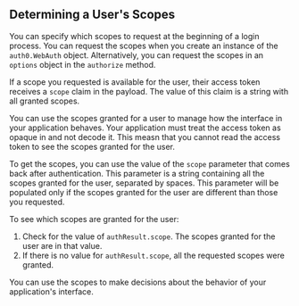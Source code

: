 ## Determining a User's Scopes

You can specify which scopes to request at the beginning of a login process. 
You can request the scopes when you create an instance of the `auth0.WebAuth` object. Alternatively, you can request the scopes in an `options` object in the `authorize` method. 

If a scope you requested is available for the user, their access token receives a `scope` claim in the payload. The value of this claim is a string with all granted scopes. 

You can use the scopes granted for a user to manage how the interface in your application behaves. 
Your application must treat the access token as opaque in and not decode it. This measn that you cannot read the access token to see the scopes granted for the user. 

To get the scopes, you can use the value of the `scope` parameter that comes back after authentication. This parameter is a string containing all the scopes granted for the user, separated by spaces. This parameter will be populated only if the scopes granted for the user are different than those you requested. 

To see which scopes are granted for the user: 
1. Check for the value of `authResult.scope`. The scopes granted for the user are in that value.
2. If there is no value for `authResult.scope`, all the requested scopes were granted.

You can use the scopes to make decisions about the behavior of your application's interface.